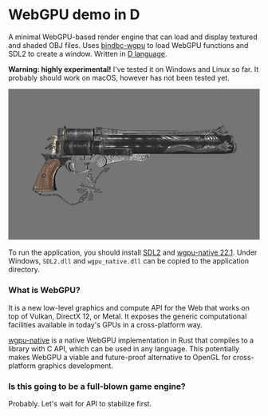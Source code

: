 # WebGPU demo in D
A minimal WebGPU-based render engine that can load and display textured and shaded OBJ files. Uses [bindbc-wgpu](https://github.com/gecko0307/bindbc-wgpu) to load WebGPU functions and SDL2 to create a window. Written in [D language](https://dlang.org).

**Warning: highly experimental!** I've tested it on Windows and Linux so far. It probably should work on macOS, however has not been tested yet.

[![Screenshot](screenshot.jpg)](screenshot.jpg)

To run the application, you should install [SDL2](https://www.libsdl.org) and [wgpu-native 22.1](https://github.com/gfx-rs/wgpu-native). Under Windows, `SDL2.dll` and `wgpu_native.dll` can be copied to the application directory.

### What is WebGPU?
It is a new low-level graphics and compute API for the Web that works on top of Vulkan, DirectX 12, or Metal. It exposes the generic computational facilities available in today's GPUs in a cross-platform way.

[wgpu-native](https://github.com/gfx-rs/wgpu-native) is a native WebGPU implementation in Rust that compiles to a library with C API, which can be used in any language. This potentially makes WebGPU a viable and future-proof alternative to OpenGL for cross-platform graphics development.

### Is this going to be a full-blown game engine?
Probably. Let's wait for API to stabilize first.
